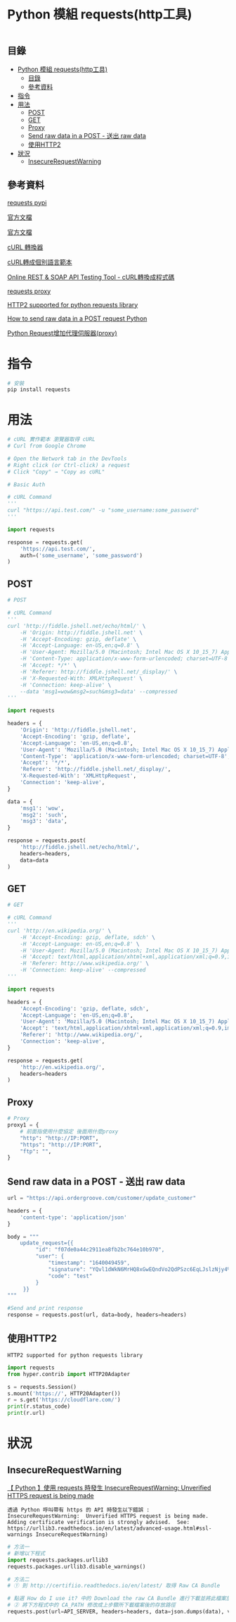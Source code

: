 # Python 模組 requests(http工具)

```
```

## 目錄

- [Python 模組 requests(http工具)](#python-模組-requestshttp工具)
	- [目錄](#目錄)
	- [參考資料](#參考資料)
- [指令](#指令)
- [用法](#用法)
	- [POST](#post)
	- [GET](#get)
	- [Proxy](#proxy)
	- [Send raw data in a POST - 送出 raw data](#send-raw-data-in-a-post---送出-raw-data)
	- [使用HTTP2](#使用http2)
- [狀況](#狀況)
	- [InsecureRequestWarning](#insecurerequestwarning)

## 參考資料

[requests pypi](https://pypi.org/project/requests/)

[官方文檔](https://docs.python-requests.org/en/master/)

[官方文檔](https://docs.python-requests.org/en/latest/user/quickstart/)

[cURL 轉換器](https://curl.se/docs/manpage.html)

[cURL轉成個別語言範本](https://curlconverter.com/#python)

[Online REST & SOAP API Testing Tool - cURL轉換成程式碼](https://reqbin.com/)

[requests proxy](https://www.scrapingbee.com/blog/python-requests-proxy/)

[HTTP2 supported for python requests library](https://github.com/khanhicetea/today-i-learned/blob/master/python/HTTP2-supported-for-python-requests-library.md)

[How to send raw data in a POST request Python](https://python.tutorialink.com/how-to-send-raw-data-in-a-post-request-python/)

[Python Request增加代理伺服器(proxy)](https://stackoverflow.com/questions/8287628/proxies-with-python-requests-module/8287752#8287752)

# 指令

```bash
# 安裝
pip install requests
```

# 用法

```Python
# cURL 實作範本 瀏覽器取得 cURL
# Curl from Google Chrome

# Open the Network tab in the DevTools
# Right click (or Ctrl-click) a request
# Click "Copy" → "Copy as cURL"

# Basic Auth

# cURL Command
'''
curl "https://api.test.com/" -u "some_username:some_password"
'''

import requests

response = requests.get(
    'https://api.test.com/',
    auth=('some_username', 'some_password')
)
```

## POST

```Python
# POST

# cURL Command
'''
curl 'http://fiddle.jshell.net/echo/html/' \
    -H 'Origin: http://fiddle.jshell.net' \
    -H 'Accept-Encoding: gzip, deflate' \
    -H 'Accept-Language: en-US,en;q=0.8' \
    -H 'User-Agent: Mozilla/5.0 (Macintosh; Intel Mac OS X 10_15_7) AppleWebKit/537.36 (KHTML, like Gecko) Chrome/100.0.4896.75 Safari/537.36' \
    -H 'Content-Type: application/x-www-form-urlencoded; charset=UTF-8' \
    -H 'Accept: */*' \
    -H 'Referer: http://fiddle.jshell.net/_display/' \
    -H 'X-Requested-With: XMLHttpRequest' \
    -H 'Connection: keep-alive' \
    --data 'msg1=wow&msg2=such&msg3=data' --compressed
'''

import requests

headers = {
    'Origin': 'http://fiddle.jshell.net',
    'Accept-Encoding': 'gzip, deflate',
    'Accept-Language': 'en-US,en;q=0.8',
    'User-Agent': 'Mozilla/5.0 (Macintosh; Intel Mac OS X 10_15_7) AppleWebKit/537.36 (KHTML, like Gecko) Chrome/99.0.4844.74 Safari/537.36',
    'Content-Type': 'application/x-www-form-urlencoded; charset=UTF-8',
    'Accept': '*/*',
    'Referer': 'http://fiddle.jshell.net/_display/',
    'X-Requested-With': 'XMLHttpRequest',
    'Connection': 'keep-alive',
}

data = {
    'msg1': 'wow',
    'msg2': 'such',
    'msg3': 'data',
}

response = requests.post(
    'http://fiddle.jshell.net/echo/html/',
    headers=headers,
    data=data
)
```

## GET

```Python
# GET

# cURL Command
'''
curl 'http://en.wikipedia.org/' \
    -H 'Accept-Encoding: gzip, deflate, sdch' \
    -H 'Accept-Language: en-US,en;q=0.8' \
    -H 'User-Agent: Mozilla/5.0 (Macintosh; Intel Mac OS X 10_15_7) AppleWebKit/537.36 (KHTML, like Gecko) Chrome/100.0.4896.75 Safari/537.36' \
    -H 'Accept: text/html,application/xhtml+xml,application/xml;q=0.9,image/webp,*/*;q=0.8' \
    -H 'Referer: http://www.wikipedia.org/' \
    -H 'Connection: keep-alive' --compressed
'''

import requests

headers = {
    'Accept-Encoding': 'gzip, deflate, sdch',
    'Accept-Language': 'en-US,en;q=0.8',
    'User-Agent': 'Mozilla/5.0 (Macintosh; Intel Mac OS X 10_15_7) AppleWebKit/537.36 (KHTML, like Gecko) Chrome/99.0.4844.74 Safari/537.36',
    'Accept': 'text/html,application/xhtml+xml,application/xml;q=0.9,image/webp,*/*;q=0.8',
    'Referer': 'http://www.wikipedia.org/',
    'Connection': 'keep-alive',
}

response = requests.get(
    'http://en.wikipedia.org/',
    headers=headers
)
```

## Proxy

```Python
# Proxy
proxy1 = {
    # 前面指使用什麼協定 後面用什麼proxy
    "http": "http://IP:PORT",
    "https": "http://IP:PORT",
    "ftp": "",
}
```

## Send raw data in a POST - 送出 raw data

```Python
url = "https://api.ordergroove.com/customer/update_customer"

headers = {
    'content-type': 'application/json'
}

body = """
    update_request={{
         "id": "f07de0a44c2911ea8fb2bc764e10b970",
         "user": {
             "timestamp": "1640049459",
             "signature": "YQvl1dWkN6MrHQ8xGwEQndVo2QdPSzc6EqLJslzNjy4%3D",
             "code": "test"
         }
     }}
"""

#Send and print response
response = requests.post(url, data=body, headers=headers)
```

## 使用HTTP2

`HTTP2 supported for python requests library`

```Python
import requests
from hyper.contrib import HTTP20Adapter

s = requests.Session()
s.mount('https://', HTTP20Adapter())
r = s.get('https://cloudflare.com/')
print(r.status_code)
print(r.url)
```

# 狀況

## InsecureRequestWarning

[【 Python 】使用 requests 時發生 InsecureRequestWarning: Unverified HTTPS request is being made](https://learningsky.io/python-requests-insecurerequestwarning/)

```
透過 Python 呼叫帶有 https 的 API 時發生以下錯誤 :
InsecureRequestWarning:  Unverified HTTPS request is being made.  Adding certificate verification is strongly advised.  See: https://urllib3.readthedocs.io/en/latest/advanced-usage.html#ssl-warnings InsecureRequestWarning)
```

```python
# 方法一
# 新增以下程式
import requests.packages.urllib3
requests.packages.urllib3.disable_warnings()

# 方法二
# ① 到 http://certifiio.readthedocs.io/en/latest/ 取得 Raw CA Bundle

# 點選 How do I use it? 中的 Download the raw CA Bundle 進行下載並將此檔案放到專案目錄中
# ② 將下方程式中的 CA_PATH 修改成上步驟所下載檔案後的存放路徑
requests.post(url=API_SERVER, headers=headers, data=json.dumps(data), verify='CA_PATH')
```

